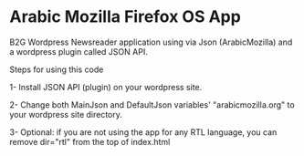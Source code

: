 Arabic Mozilla Firefox OS App
========

B2G Wordpress Newsreader application using via Json (ArabicMozilla) and a wordpress plugin called JSON API.


Steps for using this code

1- Install JSON API (plugin) on your wordpress site.

2- Change both MainJson and DefaultJson variables' "arabicmozilla.org" to your wordpress site directory.

3- Optional: if you are not using the app for any RTL language, you can remove dir="rtl" from the top of index.html
